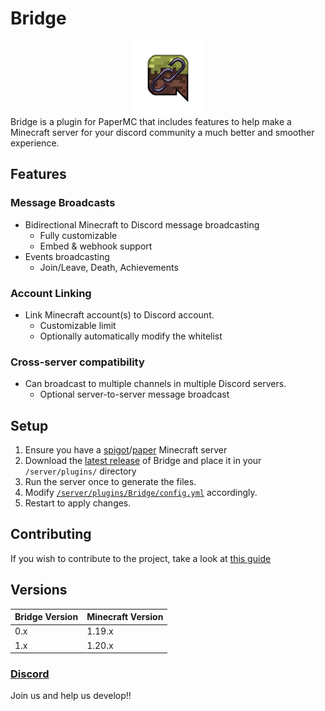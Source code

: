 # Bridge
<center>
<img src="/assets/logo.png"></img>
</center>
Bridge is a plugin for PaperMC that includes features to help make a Minecraft server for your discord community a much better and smoother experience.

## Features
### Message Broadcasts
- Bidirectional Minecraft to Discord message broadcasting
  - Fully customizable
  - Embed & webhook support
- Events broadcasting
  - Join/Leave, Death, Achievements
  
### Account Linking
- Link Minecraft account(s) to Discord account.
  - Customizable limit
  - Optionally automatically modify the whitelist

### Cross-server compatibility
- Can broadcast to multiple channels in multiple Discord servers.
  - Optional server-to-server message broadcast

## Setup
1. Ensure you have a [spigot](https://getbukkit.org/download/spigot)/[paper](https://papermc.io/downloads) Minecraft server
2. Download the [latest release](https://github.com/JcbSm/Bridge/releases/) of Bridge and place it in your `/server/plugins/` directory
3. Run the server once to generate the files.
4. Modify [`/server/plugins/Bridge/config.yml`](./docs/contributing.md) accordingly.
5. Restart to apply changes.

## Contributing
If you wish to contribute to the project, take a look at [this guide](./docs/contributing.md)

## Versions
| Bridge Version | Minecraft Version |
|----------------|-------------------|
| 0.x            | 1.19.x            |
| 1.x            | 1.20.x            |

### [Discord](https://discord.gg/cHpVkgsEdP)
Join us and help us develop!!
